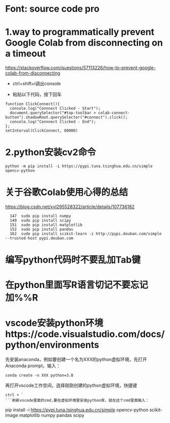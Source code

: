# Font: source code pro
# 1.way to programmatically prevent Google Colab from disconnecting on a timeout
https://stackoverflow.com/questions/57113226/how-to-prevent-google-colab-from-disconnecting

+ ctrl+shift+i调出console

+ 粘贴以下代码，按下回车
```
function ClickConnect(){
  console.log("Connnect Clicked - Start"); 
  document.querySelector("#top-toolbar > colab-connect-button").shadowRoot.querySelector("#connect").click();
  console.log("Connnect Clicked - End"); 
};
setInterval(ClickConnect, 60000)
```
# 2.python安装cv2命令
```
python -m pip install -i https://pypi.tuna.tsinghua.edu.cn/simple opencv-python
```

# 关于谷歌Colab使用心得的总结
https://blog.csdn.net/xyl295528322/article/details/107736182

```
  147  sudo pip install numpy
  149  sudo pip install scipy
  151  sudo pip install matplotlib
  152  sudo pip install pandas
  162  sudo pip install scikit-learn -i http://pypi.douban.com/simple --trusted-host pypi.douban.com
```
# 编写python代码时不要乱加Tab键
# 在python里面写R语言切记不要忘记加%%R
# vscode安装python环境https://code.visualstudio.com/docs/python/environments 
先安装anaconda，例如要创建一个名为XXX的python虚拟环境，先打开Anaconda prompt，输入：
```
conda create -n XXX python=3.8
```
再打开vscode工作空间，选择刚刚创建的python虚拟环境，快捷键
```
ctrl + `
```刷新vscode里面的cmd,要在虚拟环境里安装python库，就在这个cmd里面输入：
```
pip install -i https://pypi.tuna.tsinghua.edu.cn/simple opencv-python scikit-image matplotlib numpy pandas scipy
```
